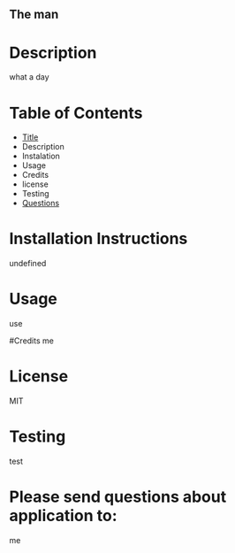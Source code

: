 
## The man

# Description 
what a day

# Table of Contents
- [Title](#title)
- Description
- Instalation
- Usage
- Credits
- license
- Testing
- [Questions](#data.questions)

# Installation Instructions
undefined

# Usage
use

#Credits
me

# License
MIT

# Testing
test

# Please send questions about application to:
me
